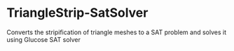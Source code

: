 # TriangleStrip-SatSolver
Converts the stripification of triangle meshes to a SAT problem and solves it using Glucose SAT solver
